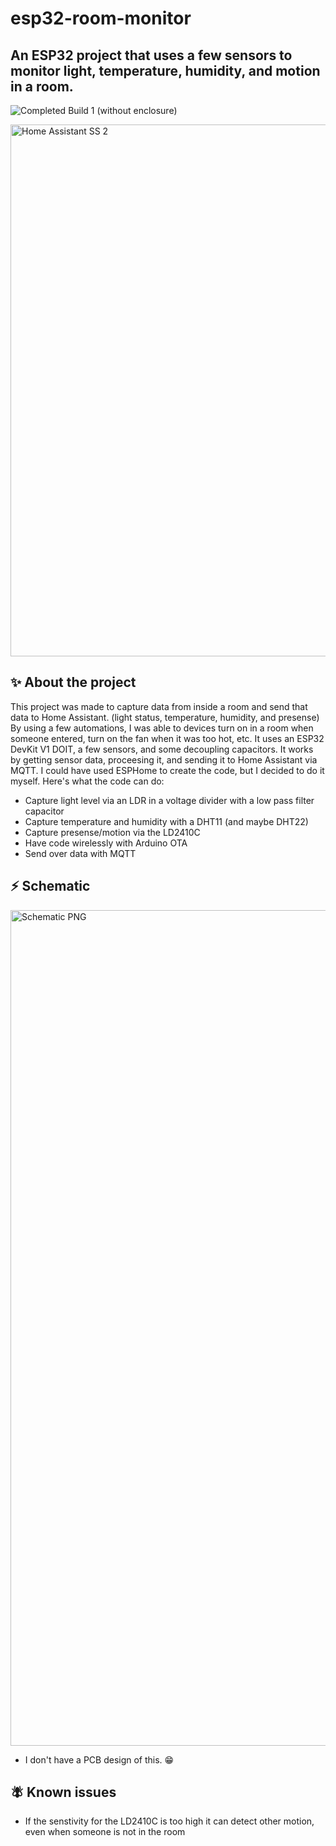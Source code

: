 # esp32-room-monitor

## An ESP32 project that uses a few sensors to monitor light, temperature, humidity, and motion in a room.

![Completed Build 1 (without enclosure)](https://github.com/user-attachments/assets/e35e205c-7968-424e-a256-367307a0e299)

<img width="1286" height="851" alt="Home Assistant SS 2" src="https://github.com/user-attachments/assets/24d56b13-5f1e-485e-99d2-aa3e6731779b" />

## ✨ About the project

This project was made to capture data from inside a room and send that data to Home Assistant. (light status, temperature, humidity, and presense) By using a few automations, I was able to devices turn on in a room when someone entered, turn on the fan when it was too hot, etc. It uses an ESP32 DevKit V1 DOIT, a few sensors, and some decoupling capacitors. It works by getting sensor data, proceesing it, and sending it to Home Assistant via MQTT. I could have used ESPHome to create the code, but I decided to do it myself. Here's what the code can do:

* Capture light level via an LDR in a voltage divider with a low pass filter capacitor
* Capture temperature and humidity with a DHT11 (and maybe DHT22)
* Capture presense/motion via the LD2410C
* Have code wirelessly with Arduino OTA
* Send over data with MQTT

## ⚡ Schematic

<img width="1875" height="1337" alt="Schematic PNG" src="https://github.com/user-attachments/assets/743cee9b-19ec-4686-b6c2-3833eabdce51" />

* I don't have a PCB design of this. 😁

## 🪰 Known issues

* If the senstivity for the LD2410C is too high it can detect other motion, even when someone is not in the room
